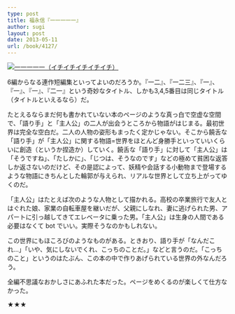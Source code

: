 ```yaml
---
type: post
title: 福永信『一一一一一』
author: sugi
layout: post
date: 2013-05-11
url: /book/4127/
---
```

<a href="http://www.amazon.co.jp/exec/obidos/ASIN/4309020712/chezsugi-22/ref=nosim/" onclick="_gaq.push(['_trackEvent', 'outbound-article', 'http://www.amazon.co.jp/exec/obidos/ASIN/4309020712/chezsugi-22/ref=nosim/', '']);" name="amazletlink" target="_blank"><img src="http://i0.wp.com/ecx.images-amazon.com/images/I/31udIBAK27L._SL160_.jpg?w=660" alt="一一一一一（イチイチイチイチイチ）" class="alignleft"  data-recalc-dims="1" /></a>

6編からなる連作短編集といってよいのだろうか。『一二』、『一二三』、『一』、『一』、『一』、『二一』という奇妙なタイトル、しかも3,4,5番目は同じタイトル（タイトルといえるなら）だ。

たとえるならまだ何も書かれていない本のページのような真っ白で空虚な空間で、「語り手」と「主人公」の二人が出会うところから物語がはじまる。最初世界は完全な空白だ。二人の人物の姿形もまったく定かじゃない。そこから饒舌な「語り手」が「主人公」に関する物語=世界をほとんど身勝手といっていいくらいに創造（というか捏造か）していく。饒舌な「語り手」に対して「主人公」は「そうですね」、「たしかに」、「じつは、そうなのです」などの極めて貧困な返答しか返さないのだけど、その是認によって、妖精や会話する小動物まで登場するような物語にきちんとした輪郭が与えられ、リアルな世界として立ち上がってゆくのだ。

「主人公」はたとえば次のような人物として描かれる。高校の卒業旅行で友人とはぐれた娘、家業の自転車屋を継いだが、父親にしなれ、妻に逃げられた男、アパートに引っ越してきてエレベータに乗った男。「主人公」は生身の人間である必要はなくて bot でいい。実際そうなのかもしれない。

この世界にもほころびのようなものがある。ときおり、語り手が「なんだこれ…」「いや、気にしないでくれ、こっちのことだ。」などと言うのだ。「こっちのこと」というのはたぶん、この本の中で作りあげられている世界の外なんだろう。

全編不思議なおかしさにあふれた本だった。ページをめくるのが楽しくて仕方なかった。

★★★
